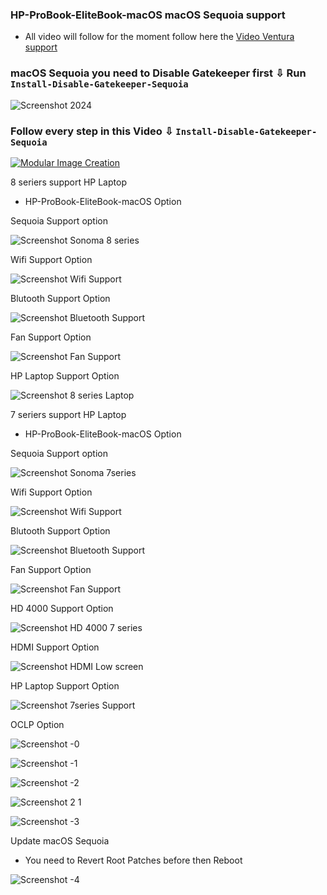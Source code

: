 ### HP-ProBook-EliteBook-macOS macOS Sequoia support 
- All video will follow for the moment follow here the [Video Ventura support](https://github.com/chris1111/HP-Probook-EliteBook-Package-Creator-OC/blob/master/macOS%20Ventura%20Support.md)

### macOS Sequoia you need to Disable Gatekeeper first ⇩ Run `Install-Disable-Gatekeeper-Sequoia`
![Screenshot 2024](https://github.com/user-attachments/assets/bb75924b-e4c1-4cf7-b1dc-e179315ce9de)

### Follow every step in this Video ⇩ `Install-Disable-Gatekeeper-Sequoia`
[![Modular Image Creation](https://github.com/user-attachments/assets/68f65560-03ae-4dfe-908f-554e30e2906b)](https://youtu.be/FC0IZKOUOb4)

8 seriers support HP Laptop
- HP-ProBook-EliteBook-macOS Option
  
Sequoia Support option

![Screenshot Sonoma 8 series](https://github.com/chris1111/HP-Probook-EliteBook-Package-Creator-OC/assets/6248794/28af1a71-6149-4f7d-b877-21ea600402b9)

Wifi Support Option

![Screenshot Wifi Support](https://github.com/chris1111/HP-Probook-EliteBook-Package-Creator-OC/assets/6248794/e0e1cf8a-4783-4b87-ae64-b72add877877)

Blutooth Support Option

![Screenshot Bluetooth Support](https://github.com/chris1111/HP-Probook-EliteBook-Package-Creator-OC/assets/6248794/014f880d-a170-44c1-8d0f-d857e067e7d2)

Fan Support Option

![Screenshot Fan Support](https://github.com/chris1111/HP-Probook-EliteBook-Package-Creator-OC/assets/6248794/f89a82df-dddc-40f0-a9fe-f56e6e8df395)

HP Laptop Support Option

![Screenshot 8 series Laptop](https://github.com/chris1111/HP-Probook-EliteBook-Package-Creator-OC/assets/6248794/0d6583de-107f-474e-a8bf-8db170e6d2ba)




7 seriers support HP Laptop
- HP-ProBook-EliteBook-macOS Option

Sequoia Support option

![Screenshot Sonoma 7series](https://github.com/chris1111/HP-Probook-EliteBook-Package-Creator-OC/assets/6248794/8e960c7a-e835-4cb8-afac-36ad9f1a387e)


Wifi Support Option

![Screenshot Wifi Support](https://github.com/chris1111/HP-Probook-EliteBook-Package-Creator-OC/assets/6248794/e0e1cf8a-4783-4b87-ae64-b72add877877)

Blutooth Support Option

![Screenshot Bluetooth Support](https://github.com/chris1111/HP-Probook-EliteBook-Package-Creator-OC/assets/6248794/014f880d-a170-44c1-8d0f-d857e067e7d2)

Fan Support Option

![Screenshot Fan Support](https://github.com/chris1111/HP-Probook-EliteBook-Package-Creator-OC/assets/6248794/f89a82df-dddc-40f0-a9fe-f56e6e8df395)

HD 4000 Support Option

![Screenshot HD 4000 7 series](https://github.com/chris1111/HP-Probook-EliteBook-Package-Creator-OC/assets/6248794/857a69bb-f91a-4f26-bd18-2140ed4a31e0)


HDMI Support Option

![Screenshot HDMI Low screen](https://github.com/chris1111/HP-Probook-EliteBook-Package-Creator-OC/assets/6248794/14b920d3-960b-48a0-8c7c-a6307d68cbaa)


HP Laptop Support Option

![Screenshot 7series Support](https://github.com/chris1111/HP-Probook-EliteBook-Package-Creator-OC/assets/6248794/a19ca9b5-33e7-4e7f-96af-7da5a2f1f37b)

OCLP Option

![Screenshot -0](https://github.com/user-attachments/assets/034c2d6c-0993-44d1-90b0-5bcb68e09177)

![Screenshot -1](https://github.com/user-attachments/assets/8d9cc31a-0f9e-4c61-a1a6-20f53ed5aa4f)

![Screenshot -2](https://github.com/user-attachments/assets/5450471e-734c-456e-9fe7-cfc44acc7e05)

![Screenshot 2 1](https://github.com/user-attachments/assets/fb44a23f-a863-4c86-bfa3-e313231dbf9d)

![Screenshot -3](https://github.com/user-attachments/assets/61e4335f-3b75-45e5-88d9-fccb34b70a94)




Update macOS Sequoia
- You need to Revert Root Patches before then Reboot

![Screenshot -4](https://github.com/user-attachments/assets/973dc56e-a4ed-4f5e-856b-cbd0de3a3689)



  



